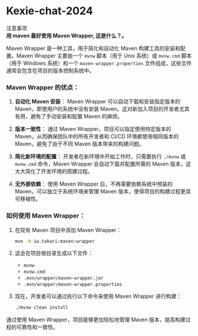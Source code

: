 # Kexie-chat-2024

注意事项  
**用 maven 最好使用 Maven Wrapper, 这是什么？。**

Maven Wrapper 是一种工具，用于简化和自动化 Maven 构建工具的安装和配置。Maven Wrapper 主要由一个 `mvnw` 脚本（用于 Unix 系统）或 `mvnw.cmd` 脚本（用于 Windows 系统）和一个 `maven-wrapper.properties` 文件组成，这些文件通常会包含在项目的版本控制系统中。

### Maven Wrapper 的优点：

1. **自动化 Maven 安装**：
   Maven Wrapper 可以自动下载和安装指定版本的 Maven，即使用户的系统中没有安装 Maven。这对新加入项目的开发者尤其有用，避免了手动安装和配置 Maven 的麻烦。

2. **版本一致性**：
   通过 Maven Wrapper，项目可以指定使用特定版本的 Maven，从而确保团队中的所有开发者和 CI/CD 环境都使用相同版本的 Maven，避免了由于不同 Maven 版本带来的构建问题。

3. **简化新环境的配置**：
   开发者在新环境中开始工作时，只需要执行 `./mvnw` 或 `mvnw.cmd` 命令，Maven Wrapper 会自动下载并配置所需的 Maven 版本，这大大简化了开发环境的搭建过程。

4. **无外部依赖**：
   使用 Maven Wrapper 后，不再需要依赖系统中预装的 Maven，可以独立于系统环境来管理 Maven 版本，使得项目的构建过程更具可移植性。

### 如何使用 Maven Wrapper：

1. 在现有 Maven 项目中添加 Maven Wrapper：
   ```bash
   mvn -N io.takari:maven:wrapper
   ```

2. 这会在项目根目录生成以下文件：
    - `mvnw`
    - `mvnw.cmd`
    - `.mvn/wrapper/maven-wrapper.jar`
    - `.mvn/wrapper/maven-wrapper.properties`

3. 现在，开发者可以通过执行以下命令来使用 Maven Wrapper 进行构建：
   ```bash
   ./mvnw clean install
   ```

通过使用 Maven Wrapper，项目能够更加轻松地管理 Maven 版本，提高构建过程的可靠性和一致性。
